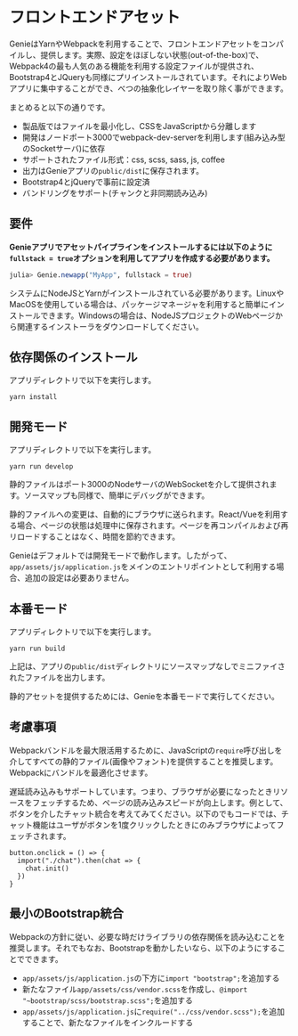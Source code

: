 # フロントエンドアセット

GenieはYarnやWebpackを利用することで、フロントエンドアセットをコンパイルし、提供します。実際、設定をほぼしない状態(out-of-the-box)で、Webpack4の最も人気のある機能を利用する設定ファイルが提供され、Bootstrap4とJQueryも同様にプリインストールされています。それによりWebアプリに集中することができ、べつの抽象化レイヤーを取り除く事ができます。

まとめると以下の通りです。

- 製品版ではファイルを最小化し、CSSをJavaScriptから分離します
- 開発はノードポート3000でwebpack-dev-serverを利用します(組み込み型のSocketサーバ)に依存
- サポートされたファイル形式：css, scss, sass, js, coffee
- 出力はGenieアプリの`public/dist`に保存されます。
- Bootstrap4とjQueryで事前に設定済
- バンドリングをサポート(チャンクと非同期読み込み)

## 要件

**Genieアプリでアセットパイプラインをインストールするには以下のように`fullstack = true`オプションを利用してアプリを作成する必要があります。**

```julia
julia> Genie.newapp("MyApp", fullstack = true)
```


システムにNodeJSとYarnがインストールされている必要があります。LinuxやMacOSを使用している場合は、パッケージマネージャを利用すると簡単にインストールできます。Windowsの場合は、NodeJSプロジェクトのWebページから関連するインストーラをダウンロードしてください。

## 依存関係のインストール

アプリディレクトリで以下を実行します。

```
yarn install
```

## 開発モード

アプリディレクトリで以下を実行します。

```
yarn run develop
```

静的ファイルはポート3000のNodeサーバのWebSocketを介して提供されます。ソースマップも同様で、簡単にデバッグができます。

静的ファイルへの変更は、自動的にブラウザに送られます。React/Vueを利用する場合、ページの状態は処理中に保存されます。ページを再コンパイルおよび再リロードすることはなく、時間を節約できます。

Genieはデフォルトでは開発モードで動作します。したがって、`app/assets/js/application.js`をメインのエントリポイントとして利用する場合、追加の設定は必要ありません。

## 本番モード

アプリディレクトリで以下を実行します。

```
yarn run build
```

上記は、アプリの`public/dist`ディレクトリにソースマップなしでミニファイされたファイルを出力します。

静的アセットを提供するためには、Genieを本番モードで実行してください。

## 考慮事項

Webpackバンドルを最大限活用するために、JavaScriptの`require`呼び出しを介してすべての静的ファイル(画像やフォント)を提供することを推奨します。Webpackにバンドルを最適化させます。

遅延読み込みもサポートしています。つまり、ブラウザが必要になったときリソースをフェッチするため、ページの読み込みスピードが向上します。例として、ボタンを介したチャット統合を考えてみてください。以下のでもコードでは、チャット機能はユーザがボタンを1度クリックしたときにのみブラウザによってフェッチされます。

```
button.onclick = () => {
  import("./chat").then(chat => {
    chat.init()
  })
}
```

## 最小のBootstrap統合

Webpackの方針に従い、必要な時だけライブラリの依存関係を読み込むことを推奨します。それでもなお、Bootstrapを動かしたいなら、以下のようにすることでできます。

- `app/assets/js/application.js`の下方に`import "bootstrap";`を追加する
- 新たなファイル`app/assets/css/vendor.scss`を作成し、`@import "~bootstrap/scss/bootstrap.scss";`を追加する
- `app/assets/js/application.js`に`require("../css/vendor.scss");`を追加することで、新たなファイルをインクルードする
